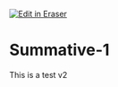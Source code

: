 <p><a target="_blank" href="https://app.eraser.io/workspace/2t1qZMTObvEXunLBE1zX" id="edit-in-eraser-github-link"><img alt="Edit in Eraser" src="https://firebasestorage.googleapis.com/v0/b/second-petal-295822.appspot.com/o/images%2Fgithub%2FOpen%20in%20Eraser.svg?alt=media&amp;token=968381c8-a7e7-472a-8ed6-4a6626da5501"></a></p>

# Summative-1
This is a test v2



<!--- Eraser file: https://app.eraser.io/workspace/2t1qZMTObvEXunLBE1zX --->
